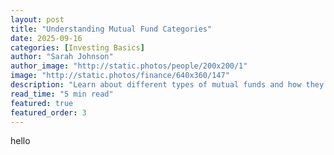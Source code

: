```yaml
---
layout: post
title: "Understanding Mutual Fund Categories"
date: 2025-09-16
categories: [Investing Basics]
author: "Sarah Johnson"
author_image: "http://static.photos/people/200x200/1"
image: "http://static.photos/finance/640x360/147"
description: "Learn about different types of mutual funds and how they fit into your investment strategy."
read_time: "5 min read"
featured: true
featured_order: 3
---
```

hello
